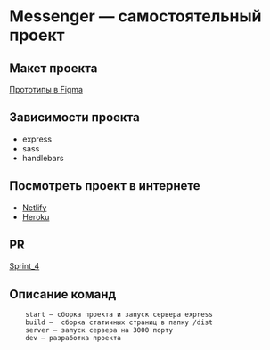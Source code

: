 # Messenger — самостоятельный проект

## Макет проекта

[Прототипы в Figma](https://www.figma.com/file/mz9eRjSYsdz02NhdcOKn3C/MyChat?node-id=0%3A1)

## Зависимости проекта


- express
- sass
- handlebars

## Посмотреть проект в интернете

- [Netlify](https://homework-messanger.netlify.app/)
- [Heroku](https://ya-m.herokuapp.com/)

## PR

[Sprint_4](https://github.com/oduvankenobi/middle.messenger.praktikum.yandex/pull/5)

## Описание команд

```
    start — сборка проекта и запуск сервера express
    build —  сборка статичных страниц в папку /dist
    server — запуск сервера на 3000 порту    
    dev — разработка проекта
```
